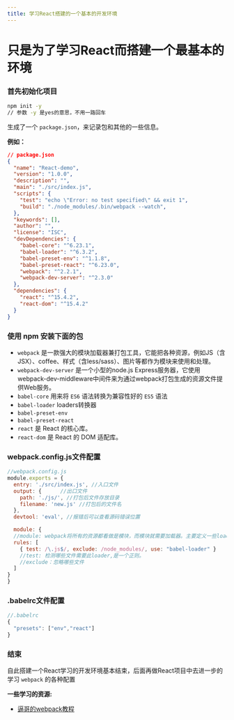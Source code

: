```yaml
---
title: 学习React搭建的一个基本的开发环境
---
```


# 只是为了学习React而搭建一个最基本的环境

### 首先初始化项目

```bash
npm init -y
// 参数 -y 是yes的意思，不用一路回车
```
生成了一个 `package.json`，来记录包和其他的一些信息。

**例如：**

```json
// package.json
{
  "name": "React-demo",
  "version": "1.0.0",
  "description": "",
  "main": "./src/index.js",
  "scripts": {
    "test": "echo \"Error: no test specified\" && exit 1",
    "build": "./node_modules/.bin/webpack --watch",
  },
  "keywords": [],
  "author": "",
  "license": "ISC",
  "devDependencies": {
    "babel-core": "^6.23.1",
    "babel-loader": "^6.3.2",
    "babel-preset-env": "^1.1.8",
    "babel-preset-react": "^6.23.0",
    "webpack": "^2.2.1",
    "webpack-dev-server": "^2.3.0"
  },
  "dependencies": {
    "react": "^15.4.2",
    "react-dom": "^15.4.2"
  }
}
```

### 使用 npm 安装下面的包

- `webpack` 是一款强大的模块加载器兼打包工具，它能把各种资源，例如JS（含JSX）、coffee、样式（含less/sass）、图片等都作为模块来使用和处理。
- `webpack-dev-server` 是一个小型的node.js Express服务器，它使用webpack-dev-middleware中间件来为通过webpack打包生成的资源文件提供Web服务。
- `babel-core` 用来将 `ES6` 语法转换为兼容性好的 `ES5` 语法
- `babel-loader` loaders转换器
- `babel-preset-env`
- `babel-preset-react`
- `react` 是 React 的核心库。
- `react-dom` 是 React 的 DOM 适配库。

### webpack.config.js文件配置

```js
//webpack.config.js
module.exports = {
  entry: './src/index.js', //入口文件
  output: {      //出口文件
    path: './js/', //打包后文件存放目录
    filename: 'new.js' //打包后的文件名
  },
  devtool: 'eval', //报错后可以查看源码错误位置

  module: {
  //module: webpack将所有的资源都看做是模块，而模块就需要加载器。主要定义一些loaders,定义哪些后缀名的文件应该用哪些 loader
  rules: [
    { test: /\.js$/, exclude: /node_modules/, use: "babel-loader" }
    //test: 检测哪些文件需要此loader,是一个正则。
    //exclude：忽略哪些文件
  ]
}
}
```

### .babelrc文件配置

```js
//.babelrc
{
  "presets": ["env","react"]
}
```

### 结束
自此搭建一个React学习的开发环境基本结束，后面再做React项目中去进一步的学习 `webpack` 的各种配置

**一些学习的资源:**
- [逼哥的webpack教程](https://github.com/chenbin92/react-redux-webpack-starter/issues/1)
